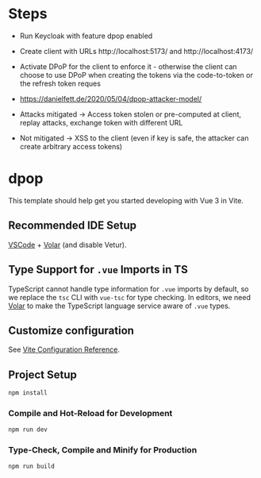 # Steps

* Run Keycloak with feature dpop enabled
* Create client with URLs http://localhost:5173/ and http://localhost:4173/
* Activate DPoP for the client to enforce it - otherwise the client can choose to use DPoP when creating the tokens via the code-to-token or the refresh token reques

* https://danielfett.de/2020/05/04/dpop-attacker-model/

* Attacks mitigated -> Access token stolen or pre-computed at client, replay attacks, exchange token with different URL
* Not mitigated -> XSS to the client (even if key is safe, the attacker can create arbitrary access tokens)

# dpop

This template should help get you started developing with Vue 3 in Vite.

## Recommended IDE Setup

[VSCode](https://code.visualstudio.com/) + [Volar](https://marketplace.visualstudio.com/items?itemName=Vue.volar) (and disable Vetur).

## Type Support for `.vue` Imports in TS

TypeScript cannot handle type information for `.vue` imports by default, so we replace the `tsc` CLI with `vue-tsc` for type checking. In editors, we need [Volar](https://marketplace.visualstudio.com/items?itemName=Vue.volar) to make the TypeScript language service aware of `.vue` types.

## Customize configuration

See [Vite Configuration Reference](https://vite.dev/config/).

## Project Setup

```sh
npm install
```

### Compile and Hot-Reload for Development

```sh
npm run dev
```

### Type-Check, Compile and Minify for Production

```sh
npm run build
```
